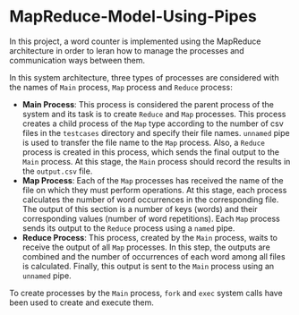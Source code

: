# MapReduce-Model-Using-Pipes
In this project, a word counter is implemented using the MapReduce architecture in order to leran how to manage the processes and communication ways between them.

In this system architecture, three types of processes are considered with the names of `Main` process, `Map` process and `Reduce` process:
* **Main Process**: This process is considered the parent process of the system and its task is to create `Reduce` and `Map` processes. This process creates a child process of the `Map` type according to the number of csv files in the `testcases` directory and specify their file names. `unnamed` pipe is used to transfer the file name to the `Map` process. Also, a `Reduce` process is created in this process, which sends the final output to the `Main` process. At this stage, the `Main` process should record the results in the `output.csv` file.
* **Map Process**: Each of the `Map` processes has received the name of the file on which they must perform operations. At this stage, each process calculates the number of word occurrences in the corresponding file. The output of this section is a number of keys (words) and their corresponding values (number of word repetitions). Each `Map` process sends its output to the `Reduce` process using a `named` pipe.
* **Reduce Process**: This process, created by the `Main` process, waits to receive the output of all `Map` processes. In this step, the outputs are combined and the number of occurrences of each word among all files is calculated. Finally, this output is sent to the `Main` process using an `unnamed` pipe.

To create processes by the `Main` process, `fork` and `exec` system calls have been used to create and execute them.






